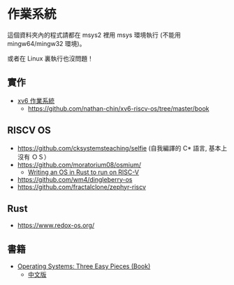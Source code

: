 # 作業系統

這個資料夾內的程式請都在 msys2 裡用 msys 環境執行 (不能用 mingw64/mingw32 環境)。

或者在 Linux 裏執行也沒問題！

## 實作

* [xv6 作業系統](../project/xv6)
    * https://github.com/nathan-chin/xv6-riscv-os/tree/master/book

## RISCV OS

* https://github.com/cksystemsteaching/selfie (自我編譯的 C* 語言, 基本上沒有 ＯＳ）
* https://github.com/moratorium08/osmium/
    * [Writing an OS in Rust to run on RISC-V](https://gist.github.com/cb372/5f6bf16ca0682541260ae52fc11ea3bb)
* https://github.com/wm4/dingleberry-os
* https://github.com/fractalclone/zephyr-riscv

## Rust

* https://www.redox-os.org/

## 書籍

* [Operating Systems: Three Easy Pieces (Book)](http://pages.cs.wisc.edu/~remzi/OSTEP/)
    * [中文版](https://github.com/remzi-arpacidusseau/ostep-translations/tree/master/chinese)

